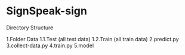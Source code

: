 # SignSpeak-sign

Directory Structure

1.Folder Data 
       1.1.Test (all test data)
       1.2.Train (all train data)
2.predict.py
3.collect-data.py
4.train.py
5.model
